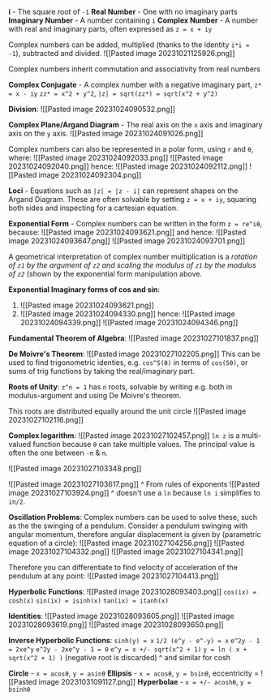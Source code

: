 **i** - The square root of `-1`
**Real Number** - One with no imaginary parts
**Imaginary Number** - A number containing `i`
**Complex Number** - A number with real and imaginary parts, often expressed as `z = x + iy`

Complex numbers can be added, multiplied (thanks to the identity `i*i = -1`), subtracted and divided.
![[Pasted image 20231021125926.png]]

Complex numbers inherit commutation and associativity from real numbers

**Complex Conjugate** - A complex number with a negative imaginary part, `z* = x - iy`
`zz* = x^2 + y^2`, `|z| = sqrt(zz*) = sqrt(x^2 + y^2)`

**Division**:
![[Pasted image 20231024090532.png]]

**Complex Plane/Argand Diagram** - The real axis on the `x` axis and imaginary axis on the `y` axis.
![[Pasted image 20231024091026.png]]

Complex numbers can also be represented in a polar form, using `r` and `θ`, where:
![[Pasted image 20231024092033.png]]
![[Pasted image 20231024092040.png]]
hence:
![[Pasted image 20231024092112.png]]
![[Pasted image 20231024092304.png]]

**Loci** - Equations such as `|z| = |z - i|` can represent shapes on the Argand Diagram. These are often solvable by setting `z = x + iy`, squaring both sides and inspecting for a cartesian equation.

**Exponential Form** - Complex numbers can be written in the form `z = re^iθ`, because:
![[Pasted image 20231024093621.png]]
and hence:
![[Pasted image 20231024093647.png]]
![[Pasted image 20231024093701.png]]

A geometrical interpretation of complex number multiplication is a *rotation of `z1` by the argument of `z2` and scaling the modulus of `z1` by the modulus of `z2`* (shown by the exponential form manipulation above.

**Exponential Imaginary forms of cos and sin**:
1. ![[Pasted image 20231024093621.png]]
2. ![[Pasted image 20231024094330.png]]
hence:
![[Pasted image 20231024094339.png]]
![[Pasted image 20231024094346.png]]

**Fundamental Theorem of Algebra**:
![[Pasted image 20231027101837.png]]

**De Moivre's Theorem**:
![[Pasted image 20231027102205.png]]
This can be used to find trigonometric identies, e.g. `cos^5(θ)` in terms of `cos(5θ)`, or sums of trig functions by taking the real/imaginary part.

**Roots of Unity**:
`z^n = 1` has `n` roots, solvable by writing e.g. both in modulus-argument and using De Moivre's theorem.

This roots are distributed equally around the unit circle
![[Pasted image 20231027102116.png]]

**Complex logarithm**:
![[Pasted image 20231027102457.png]]
`ln z` is a multi-valued function because `θ` can take multiple values. The principal value is often the one between `-π` & `π`.

![[Pasted image 20231027103348.png]]

![[Pasted image 20231027103617.png]]
^ From rules of exponents
![[Pasted image 20231027103924.png]]
^ doesn't use a `ln` because `ln i` simplifies to `iπ/2`.

**Oscillation Problems**:
Complex numbers can be used to solve these, such as the the swinging of a pendulum.
Consider a pendulum swinging with angular momentum, therefore angular displacement is given by (parametric equation of a circle):
![[Pasted image 20231027104256.png]]
![[Pasted image 20231027104332.png]]
![[Pasted image 20231027104341.png]]

Therefore you can differentiate to find velocity of acceleration of the pendulum at any point:
![[Pasted image 20231027104413.png]]

**Hyperbolic Functions**:
![[Pasted image 20231028093403.png]]
`cos(ix) = cosh(x)`
`sin(ix) = isinh(x)`
`tan(ix) = itanh(x)`

**Identities**:
![[Pasted image 20231028093605.png]]
![[Pasted image 20231028093619.png]]
![[Pasted image 20231028093650.png]]

**Inverse Hyperbolic Functions**:
`sinh(y) = x`
`1/2 (e^y - e^-y) = x`
`e^2y - 1 = 2xe^y`
`e^2y - 2xe^y - 1 = 0`
`e^y = x +/- sqrt(x^2 + 1)`
`y = ln ( x + sqrt(x^2 + 1) )` (negative root is discarded)
^ and similar for cosh

**Circle** - `x = acosθ`, `y = asinθ`
**Ellipsis** - `x = acosθ`, `y = bsinθ`, eccentricity =
![[Pasted image 20231031091127.png]]
**Hyperbolae** - `x = +/- acoshθ`, `y = bsinhθ`
